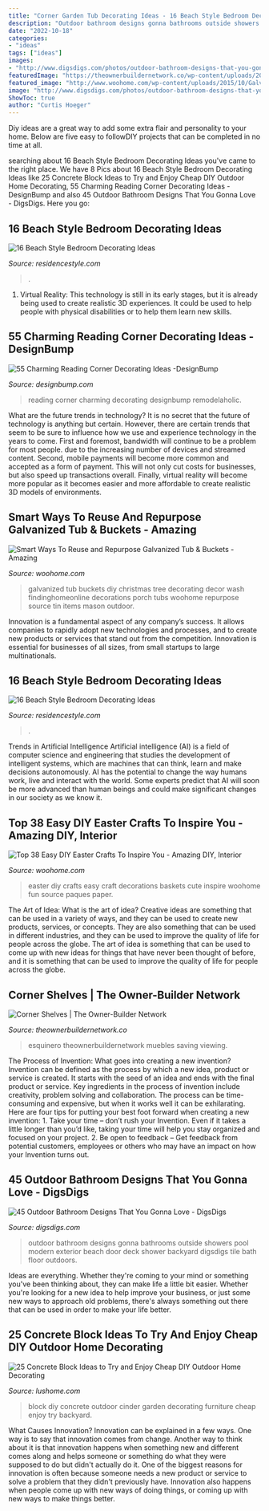 ```yaml
---
title: "Corner Garden Tub Decorating Ideas - 16 Beach Style Bedroom Decorating Ideas"
description: "Outdoor bathroom designs gonna bathrooms outside showers pool modern exterior beach door deck shower backyard digsdigs tile bath floor outdoors"
date: "2022-10-18"
categories:
- "ideas"
tags: ["ideas"]
images:
- "http://www.digsdigs.com/photos/outdoor-bathroom-designs-that-you-gonna-love-23.jpg"
featuredImage: "https://theownerbuildernetwork.co/wp-content/uploads/2014/01/corner_shelves9.jpg"
featured_image: "http://www.woohome.com/wp-content/uploads/2015/10/Galvanized-Tub-Buckets-WooHome-27.jpg"
image: "http://www.digsdigs.com/photos/outdoor-bathroom-designs-that-you-gonna-love-23.jpg"
ShowToc: true
author: "Curtis Hoeger"
---
```



Diy ideas are a great way to add some extra flair and personality to your home. Below are five easy to followDIY projects that can be completed in no time at all.

	

		
searching about 16 Beach Style Bedroom Decorating Ideas you've came to the right place. We have 8 Pics about 16 Beach Style Bedroom Decorating Ideas like 25 Concrete Block Ideas to Try and Enjoy Cheap DIY Outdoor Home Decorating, 55 Charming Reading Corner Decorating Ideas -DesignBump and also 45 Outdoor Bathroom Designs That You Gonna Love - DigsDigs. Here you go:
		
    
## 16 Beach Style Bedroom Decorating Ideas

<img loading=lazy src="https://www.residencestyle.com/wp-content/uploads/2015/01/beach-bedroom-ideas.jpg" onerror="this.onerror=null;this.src='https://tse2.mm.bing.net/th?id=OIP.BuWyqUzL6igofC-oLmaJJwAAAA&amp;pid=15.1';" alt="16 Beach Style Bedroom Decorating Ideas">

_Source: residencestyle.com_

>. 

	

1. Virtual Reality: This technology is still in its early stages, but it is already being used to create realistic 3D experiences. It could be used to help people with physical disabilities or to help them learn new skills.

    
## 55 Charming Reading Corner Decorating Ideas -DesignBump

<img loading=lazy src="http://cdn.designbump.com/wp-content/uploads/2015/11/reading-corner-nook35.jpg" onerror="this.onerror=null;this.src='https://tse4.mm.bing.net/th?id=OIP.9m0F6Oc0221vdR4wxrsUBQHaHc&amp;pid=15.1';" alt="55 Charming Reading Corner Decorating Ideas -DesignBump">

_Source: designbump.com_

>reading corner charming decorating designbump remodelaholic. 

	

What are the future trends in technology?
It is no secret that the future of technology is anything but certain. However, there are certain trends that seem to be sure to influence how we use and experience technology in the years to come. 
First and foremost, bandwidth will continue to be a problem for most people. due to the increasing number of devices and streamed content. Second, mobile payments will become more common and accepted as a form of payment. This will not only cut costs for businesses, but also speed up transactions overall. Finally, virtual reality will become more popular as it becomes easier and more affordable to create realistic 3D models of environments.

    
## Smart Ways To Reuse And Repurpose Galvanized Tub &amp; Buckets - Amazing

<img loading=lazy src="http://www.woohome.com/wp-content/uploads/2015/10/Galvanized-Tub-Buckets-WooHome-27.jpg" onerror="this.onerror=null;this.src='https://tse4.mm.bing.net/th?id=OIP.HxJG2DzJX14zHABafVwd_gHaLH&amp;pid=15.1';" alt="Smart Ways To Reuse and Repurpose Galvanized Tub &amp; Buckets - Amazing">

_Source: woohome.com_

>galvanized tub buckets diy christmas tree decorating decor wash findinghomeonline decorations porch tubs woohome repurpose source tin items mason outdoor. 

	

Innovation is a fundamental aspect of any company’s success. It allows companies to rapidly adopt new technologies and processes, and to create new products or services that stand out from the competition. Innovation is essential for businesses of all sizes, from small startups to large multinationals.

    
## 16 Beach Style Bedroom Decorating Ideas

<img loading=lazy src="https://www.residencestyle.com/wp-content/uploads/2015/01/Original-Regan-Baker-beach-style-bedroom.jpeg" onerror="this.onerror=null;this.src='https://tse2.mm.bing.net/th?id=OIP.KtVYJu5wpdHGK8H6HsrmzAHaJ4&amp;pid=15.1';" alt="16 Beach Style Bedroom Decorating Ideas">

_Source: residencestyle.com_

>. 

	

Trends in Artificial Intelligence
Artificial intelligence (AI) is a field of computer science and engineering that studies the development of intelligent systems, which are machines that can think, learn and make decisions autonomously. AI has the potential to change the way humans work, live and interact with the world. Some experts predict that AI will soon be more advanced than human beings and could make significant changes in our society as we know it.

    
## Top 38 Easy DIY Easter Crafts To Inspire You - Amazing DIY, Interior

<img loading=lazy src="http://www.woohome.com/wp-content/uploads/2014/03/Diy-crafts-for-easter-32.jpg" onerror="this.onerror=null;this.src='https://tse4.mm.bing.net/th?id=OIP.wXtnu8CrgXk4FFOPyT17ygHaLH&amp;pid=15.1';" alt="Top 38 Easy DIY Easter Crafts To Inspire You - Amazing DIY, Interior">

_Source: woohome.com_

>easter diy crafts easy craft decorations baskets cute inspire woohome fun source paques paper. 

	

The Art of Idea: What is the art of idea?
Creative ideas are something that can be used in a variety of ways, and they can be used to create new products, services, or concepts. They are also something that can be used in different industries, and they can be used to improve the quality of life for people across the globe. The art of idea is something that can be used to come up with new ideas for things that have never been thought of before, and it is something that can be used to improve the quality of life for people across the globe.

    
## Corner Shelves | The Owner-Builder Network

<img loading=lazy src="https://theownerbuildernetwork.co/wp-content/uploads/2014/01/corner_shelves9.jpg" onerror="this.onerror=null;this.src='https://tse2.mm.bing.net/th?id=OIP.m5ZVTwPMXKM5ZzsQxEF5ugHaKU&amp;pid=15.1';" alt="Corner Shelves | The Owner-Builder Network">

_Source: theownerbuildernetwork.co_

>esquinero theownerbuildernetwork muebles saving viewing. 

	

The Process of Invention: What goes into creating a new invention?
Invention can be defined as the process by which a new idea, product or service is created. It starts with the seed of an idea and ends with the final product or service. Key ingredients in the process of invention include creativity, problem solving and collaboration. The process can be time-consuming and expensive, but when it works well it can be exhilarating. Here are four tips for putting your best foot forward when creating a new invention: 1. Take your time – don’t rush your Invention. Even if it takes a little longer than you’d like, taking your time will help you stay organized and focused on your project. 2. Be open to feedback – Get feedback from potential customers, employees or others who may have an impact on how your Invention turns out. 
    
## 45 Outdoor Bathroom Designs That You Gonna Love - DigsDigs

<img loading=lazy src="http://www.digsdigs.com/photos/outdoor-bathroom-designs-that-you-gonna-love-23.jpg" onerror="this.onerror=null;this.src='https://tse4.mm.bing.net/th?id=OIP.ivb63orCMjOIoFs-0YpjfwHaLH&amp;pid=15.1';" alt="45 Outdoor Bathroom Designs That You Gonna Love - DigsDigs">

_Source: digsdigs.com_

>outdoor bathroom designs gonna bathrooms outside showers pool modern exterior beach door deck shower backyard digsdigs tile bath floor outdoors. 

	

Ideas are everything. Whether they're coming to your mind or something you've been thinking about, they can make life a little bit easier. Whether you're looking for a new idea to help improve your business, or just some new ways to approach old problems, there's always something out there that can be used in order to make your life better.

    
## 25 Concrete Block Ideas To Try And Enjoy Cheap DIY Outdoor Home Decorating

<img loading=lazy src="https://www.lushome.com/wp-content/uploads/2017/08/cinder-block-furniture-backyard-ideas-4.jpg" onerror="this.onerror=null;this.src='https://tse1.mm.bing.net/th?id=OIP.4P2k5sPHPjA3bv7mYaAafwHaEr&amp;pid=15.1';" alt="25 Concrete Block Ideas to Try and Enjoy Cheap DIY Outdoor Home Decorating">

_Source: lushome.com_

>block diy concrete outdoor cinder garden decorating furniture cheap enjoy try backyard. 

	

What Causes Innovation?
Innovation can be explained in a few ways. One way is to say that innovation comes from change. Another way to think about it is that innovation happens when something new and different comes along and helps someone or something do what they were supposed to do but didn't actually do it. 
One of the biggest reasons for innovation is often because someone needs a new product or service to solve a problem that they didn't previously have. Innovation also happens when people come up with new ways of doing things, or coming up with new ways to make things better.

